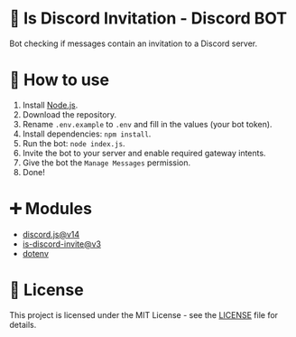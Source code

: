 # 🌿 Is Discord Invitation - Discord BOT
Bot checking if messages contain an invitation to a Discord server.

# 🦊 How to use
1. Install [Node.js](https://nodejs.org/en/download).
2. Download the repository.
3. Rename `.env.example` to `.env` and fill in the values (your bot token).
4. Install dependencies: `npm install`.
5. Run the bot: `node index.js`.
6. Invite the bot to your server and enable required gateway intents.
7. Give the bot the `Manage Messages` permission.
8. Done!

# ➕ Modules
- [discord.js@v14](https://www.npmjs.com/package/discord.js)
- [is-discord-invite@v3](https://www.npmjs.com/package/is-discord-invite)
- [dotenv](https://www.npmjs.com/package/dotenv)

# 📄 License
This project is licensed under the MIT License - see the [LICENSE](LICENSE) file for details.
